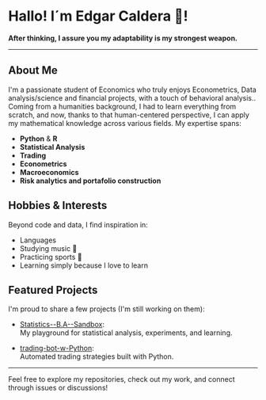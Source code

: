 # Hallo! I´m Edgar Caldera 👋!

**After thinking, I assure you my adaptability is my strongest weapon.**

---

## About Me

I'm a passionate student of Economics who truly enjoys Econometrics, Data analysis/science and financial projects, with a touch of behavioral analysis.. Coming from a humanities background, I had to learn everything from scratch, and now, thanks to that human-centered perspective, I can apply my mathematical knowledge across various fields. My expertise spans:

- **Python** & **R**
- **Statistical Analysis**
- **Trading**
- **Econometrics**
- **Macroeconomics**
- **Risk analytics and portafolio construction**

## Hobbies & Interests

Beyond code and data, I find inspiration in:
- Languages
- Studying music 🎵 
- Practicing sports 🏅
- Learning simply because I love to learn

## Featured Projects

I'm proud to share a few projects (I'm still working on them):

- [Statistics--B.A--Sandbox](https://github.com/ecalderah/Statistics--B.A--Sandbox):  
  My playground for statistical analysis, experiments, and learning.

- [trading-bot-w-Python](https://github.com/ecalderah/trading-bot-w-Python):  
  Automated trading strategies built with Python.

---

Feel free to explore my repositories, check out my work, and connect through issues or discussions!
